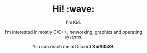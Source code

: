 <h1 align='center'> Hi! :wave:</h1>
<p align='center'>
I'm Kid.
</p>

<p align='center'>I’m interested in mostly C/C++, networking, graphics and operating systems</a>.</p>
<p align='center'>You can reach me at Discord <b>Kid#3539</b></a>.</p>
